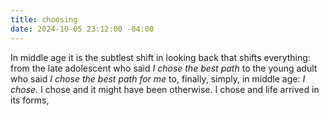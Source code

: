 ```yaml
---
title: choosing
date: 2024-10-05 23:12:00 -04:00
---
```


In middle age it is the subtlest shift in looking back that shifts everything: from the late adolescent who said *I chose the best path* to the young adult who said *I chose the best path for me* to, finally, simply, in middle age: *I chose.* I chose and it might have been otherwise. I chose and life arrived in its forms, 